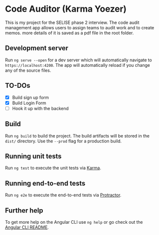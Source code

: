 # Code Auditor  (Karma Yoezer)

This is my project for the SELISE phase 2 interview. The code audit management app allows users to assign teams to audit work and to create memos. more details of it is saved as a pdf file in the root folder. 

## Development server

Run `ng serve --open` for a dev server which will automatically navigate to `https://localhost:4200`. The app will automatically reload if you change any of the source files.

## TO-DOs

- [X] Build sign up form
- [X] Build Login Form
- [ ] Hook it up with the backend
## Build

Run `ng build` to build the project. The build artifacts will be stored in the `dist/` directory. Use the `--prod` flag for a production build.

## Running unit tests

Run `ng test` to execute the unit tests via [Karma](https://karma-runner.github.io).

## Running end-to-end tests

Run `ng e2e` to execute the end-to-end tests via [Protractor](http://www.protractortest.org/).

## Further help

To get more help on the Angular CLI use `ng help` or go check out the [Angular CLI README](https://github.com/angular/angular-cli/blob/master/README.md).
